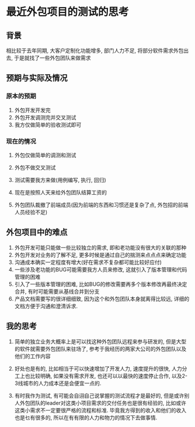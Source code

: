 # 最近外包项目的测试的思考



## 背景

相比较于去年同期, 大客户定制化功能增多, 部门人力不足, 将部分软件需求外包出去, 于是就找了一些外包团队来做需求



## 预期与实际及情况

### 原本的预期

1. 外包开发开发完
2. 外包开发调测完并交叉测试
3. 我方仅做简单的验收测试即可

### 现在的情况

1. 外包仅做简单的调测和测试

2. 外包不做交叉测试

3. 测试需要我方来做(用例编写, 执行, 回归)

4. 现在是按照人天来给外包团队结算工资的

5. 外包团队裁撤了前端成员(因为前端的东西和习惯还是复杂了点, 外包招的前端人员经验不足)

   

## 外包项目中的难点

1. 外包开发可能只能做一些比较独立的需求, 即和老功能没有很大的关联的那种
2. 外包开发对业务的了解不足, 更多时候是通过自己的揣测来点点点来确定功能
3. 沟通成本确实一定程度有增大(好在需求不复杂都可能比较好应付)
4. 一些涉及老功能的BUG可能需要我方人员来修改, 这就引入了版本管理和代码管理的困难
5. 引入了一些版本管理的困难, 比如BUG的修改需要再多个版本修改再最终决定合并, 有时可能需要从基线合并到分支
6. 产品文档需要写的很详细细致, 因为这个和外包团队本身就离得比较远, 详细的文档方便于沟通和澄清诉求.



## 我的思考

1. 简单的独立业务大概率上是可以找这种外包团队远程来参与研发的, 但是大型的软件就需要外包团队来驻场了, 参考于我经历的两家大公司的外包团队以及他们的工作内容
2. 好处也是有的, 比如相当于可以快速增加了开发人力, 速度提升的很快, 人力分工上也比较明确, 如果没有需求开发, 也还可以以最快的速度停止合作, 以及2-3线城市的人力成本还是会便宜一点的.

2. 有时我作为测试, 有可能会自诩自己说掌握的测试流程才是最好的, 但是或许别人外包团队的leader对这类小项目需求的交付任务也是很有经验的, 比如或许这类小需求不一定要很严格的流程和标准. 毕竟我方得到的收入和他们的收入也是乜有很多的, 所以在有有限的人力和物力的情况下去做事情.